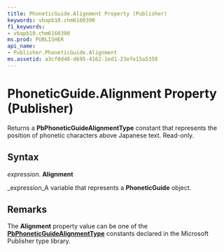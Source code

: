 ```yaml
---
title: PhoneticGuide.Alignment Property (Publisher)
keywords: vbapb10.chm6160390
f1_keywords:
- vbapb10.chm6160390
ms.prod: PUBLISHER
api_name:
- Publisher.PhoneticGuide.Alignment
ms.assetid: a3cf0d48-d695-4162-1ed1-23efe15a5358
---
```



# PhoneticGuide.Alignment Property (Publisher)

Returns a  **PbPhoneticGuideAlignmentType** constant that represents the position of phonetic characters above Japanese text. Read-only.


## Syntax

 _expression_. **Alignment**

 _expression_A variable that represents a  **PhoneticGuide** object.


## Remarks

The  **Alignment** property value can be one of the **[PbPhoneticGuideAlignmentType](pbphoneticguidealignmenttype-enumeration-publisher.md)** constants declared in the Microsoft Publisher type library.



